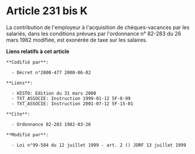 # Article 231 bis K

La contribution de l'employeur à l'acquisition de chèques-vacances par les salariés, dans les conditions prévues par
l'ordonnance n° 82-283 du 26 mars 1982 modifiée, est exonérée de taxe sur les salaires.

**Liens relatifs à cet article**

	**Codifié par**:

	  - Décret n°2000-477 2000-06-02

	**Liens**:

	  - HISTO: Edition du 31 mars 2000
	  - TXT_ASSOCIE: Instruction 1999-01-12 5F-8-99
	  - TXT_ASSOCIE: Instruction 2001-07-12 5F-15-01

	**Cite**:

	  - Ordonnance 82-283 1982-03-26

	**Modifié par**:

	  - Loi n°99-584 du 12 juillet 1999 - art. 2 () JORF 13 juillet 1999
